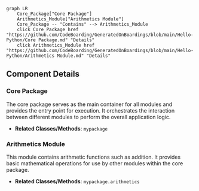 ```mermaid
graph LR
    Core_Package["Core Package"]
    Arithmetics_Module["Arithmetics Module"]
    Core_Package -- "Contains" --> Arithmetics_Module
    click Core_Package href "https://github.com/CodeBoarding/GeneratedOnBoardings/blob/main/Hello-Python/Core Package.md" "Details"
    click Arithmetics_Module href "https://github.com/CodeBoarding/GeneratedOnBoardings/blob/main/Hello-Python/Arithmetics Module.md" "Details"
```

## Component Details

### Core Package
The core package serves as the main container for all modules and provides the entry point for execution. It orchestrates the interaction between different modules to perform the overall application logic.
- **Related Classes/Methods**: `mypackage`

### Arithmetics Module
This module contains arithmetic functions such as addition. It provides basic mathematical operations for use by other modules within the core package.
- **Related Classes/Methods**: `mypackage.arithmetics`
